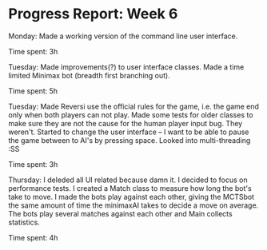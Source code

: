 Progress Report: Week 6
=======================

Monday: Made a working version of the command line user interface.

Time spent: 3h

Tuesday: Made improvements(?) to user interface classes. Made a time limited Minimax bot (breadth first branching out).

Time spent: 5h

Tuesday: Made Reversi use the official rules for the game, i.e. the game end only when both players can not play.
Made some tests for older classes to make sure they are not the cause for the human player input bug. They weren't. Started to change the user interface – I want to be able to pause the game between to AI's by pressing space. Looked into multi-threading :SS

Time spent: 3h

Thursday: I deleded all UI related because damn it. I decided to focus on performance tests. I created a Match class to measure how long the bot's take to move. I made the bots play against each other, giving the MCTSbot the same amount of time the minimaxAI takes to decide a move on average.
The bots play several matches against each other and Main collects statistics.

Time spent: 4h

